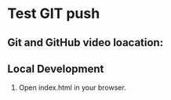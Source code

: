 # Test GIT push

## Git and GitHub video loacation:

## Local Development

1. Open index.html in your browser.
